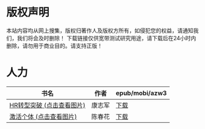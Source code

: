 # 版权声明

本站内容均从网上搜集，版权归著作人及版权方所有，如侵犯您的权益，请通知我们，我们将会及时删除！ 下载链接仅供宽带测试研究用途，请下载后在24小时内删除，请勿用于商业目的。请支持正版！

# 人力

| 书名 | 作者 | epub/mobi/azw3 |
| --- | --- | --- |
| [HR转型突破 (点击查看图片)](https://www.dushupai.com/attachment/2024/06/03/051f54af2fbaea7a.jpg) | 康志军 | [下载](https://url89.ctfile.com/f/31084289-1357016836-d313c3?p=8866) |
| [激活个体 (点击查看图片)](https://www.dushupai.com/attachment/2024/06/03/017889d77ae63351.jpg) | 陈春花 | [下载](https://url89.ctfile.com/f/31084289-1357015225-236a5a?p=8866) |
